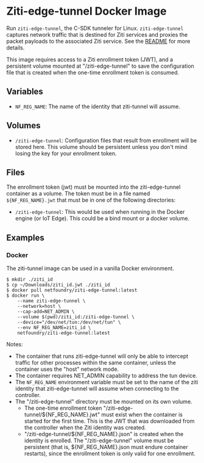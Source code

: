 # Ziti-edge-tunnel Docker Image

Run `ziti-edge-tunnel`, the C-SDK tunneler for Linux. `ziti-edge-tunnel` captures
network traffic that is destined for Ziti services and proxies the packet payloads
to the associated Ziti service. See the [README](README.md) for more details.

This image requires access to a Ziti enrollment token (JWT), and a persistent
volume mounted at "/ziti-edge-tunnel" to save the configuration file that is created
when the one-time enrollment token is consumed.

## Variables

- `NF_REG_NAME`: The name of the identity that ziti-tunnel will assume.

## Volumes

- `/ziti-edge-tunnel`: Configuration files that result from enrollment will be stored
  here. This volume should be persistent unless you don't mind losing the key for
  your enrollment token.

## Files

The enrollment token (jwt) must be mounted into the ziti-edge-tunnel container as a volume.
The token must be in a file named `${NF_REG_NAME}.jwt` that must be in one of the
following directories:

- `/ziti-edge-tunnel`: This would be used when running in the Docker engine (or IoT Edge).
   This could be a bind mount or a docker volume.

## Examples

### Docker

The ziti-tunnel image can be used in a vanilla Docker environment.

    $ mkdir ./ziti_id
    $ cp ~/Downloads/ziti_id.jwt ./ziti_id
    $ docker pull netfoundry/ziti-edge-tunnel:latest
    $ docker run \
        --name ziti-edge-tunnel \
        --network=host \
        --cap-add=NET_ADMIN \
        --volume $(pwd)/ziti_id:/ziti-edge-tunnel \
        --device="/dev/net/tun:/dev/net/tun" \
        --env NF_REG_NAME=ziti_id \
        netfoundry/ziti-edge-tunnel:latest

Notes:

- The container that runs ziti-edge-tunnel will only be able to intercept traffic for
  other processes within the same container, unless the container uses the "host"
  network mode.
- The container requires NET_ADMIN capability to address the tun device.
- The `NF_REG_NAME` environment variable must be set to the name of the ziti
  identity that ziti-edge-tunnel will assume when connecting to the controller.
- The "/ziti-edge-tunnel" directory must be mounted on its own volume.
  - The one-time enrollment token "/ziti-edge-tunnel/${NF_REG_NAME}.jwt" must exist when
    the container is started for the first time. This is the JWT that was downloaded
    from the controller when the Ziti identity was created.
  - "/ziti-edge-tunnel/${NF_REG_NAME}.json" is created when the identity is enrolled.
    The "/ziti-edge-tunnel" volume must be persistent (that is, ${NF_REG_NAME}.json must
    endure container restarts), since the enrollment token is only valid for one
    enrollment.
